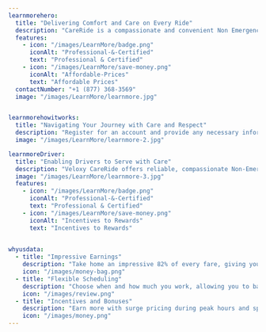 ```yaml
---
learnmorehero:
  title: "Delivering Comfort and Care on Every Ride"
  description: "CareRide is a compassionate and convenient Non Emergency Medical Transportation Service that helps seniors and cancer patients get the essentials they need, without the hassle of driving or relying on others."
  features:
    - icon: "/images/LearnMore/badge.png"
      iconAlt: "Professional-&-Certified"
      text: "Professional & Certified"
    - icon: "/images/LearnMore/save-money.png"
      iconAlt: "Affordable-Prices"
      text: "Affordable Prices"
  contactNumber: "+1 (877) 368-3569"
  image: "/images/LearnMore/learnmore.jpg"


learnmorehowitworks:
  title: "Navigating Your Journey with Care and Respect"
  description: "Register for an account and provide any necessary information about your needs and preferences. Book your ride using the app or by calling our customer support team. We are committed to providing exceptional service and care to seniors and cancer patients in your community. Contact us today to learn more about Veloxy CareRide!"
  image: "/images/LearnMore/learnmore-2.jpg"

learnmoreDriver:
  title: "Enabling Drivers to Serve with Care"
  description: "Veloxy CareRide offers reliable, compassionate Non-Emergency Medical Transportation for seniors and patients. Our mission is to provide safe, affordable, and convenient rides, ensuring comfort and care for every journey. Join us in making a positive difference in the lives of those who need it most."
  image: "/images/LearnMore/learnmore-3.jpg"
  features:
    - icon: "/images/LearnMore/badge.png"
      iconAlt: "Professional-&-Certified"
      text: "Professional & Certified"
    - icon: "/images/LearnMore/save-money.png"
      iconAlt: "Incentives to Rewards"
      text: "Incentives to Rewards"

      
whyusdata:
  - title: "Impressive Earnings"
    description: "Take home an impressive 82% of every fare, giving you more control over your income and the potential to earn more. "
    icon: "/images/money-bag.png"
  - title: "Flexible Scheduling"
    description: "Choose when and how much you work, allowing you to balance your driving schedule with your personal life."
    icon: "/images/review.png"
  - title: "Incentives and Bonuses"
    description: "Earn more with surge pricing during peak hours and special events, plus enjoy bonus fares for your hard work."
    icon: "/images/money.png"
---
```


